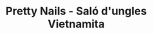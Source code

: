 ---
title: "Pretty Nails - Saló d'ungles Vietnamita"
url: /barcelona/pretty-nails-salo-dungles-vietnamita/
shop: Kosmetik
---